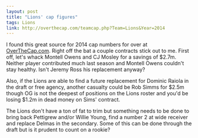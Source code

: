 ```yaml
---
layout: post
title: "Lions' cap figures"
tags: Lions
link: http://overthecap.com/teamcap.php?Team=Lions&Year=2014
---
```


I found this great source for 2014 cap numbers for over at [OverTheCap.com](http://overthecap.com/teamcap.php?Team=Lions&Year=2014).  Right off the bat a couple contracts stick out to me.  First off, let's whack Montell Owens and CJ Mosley for a savings of $2.7m.  Neither player contributed much last season and Montell Owens couldn't stay healthy.  Isn't Jeremy Ross his replacement anyway?

Also, if the Lions are able to find a future replacement for Dominic Raiola in the draft or free agency, another casualty could be Rob Simms for $2.5m though OG is not the deepest of positions on the Lions roster and you'd be losing $1.2m in dead money on Sims' contract.

The Lions don't have a ton of fat to trim but something needs to be done to bring back Pettigrew and/or Willie Young, find a number 2 at wide receiver and replace Delmas in the secondary.  Some of this can be done through the draft but is it prudent to count on a rookie?
